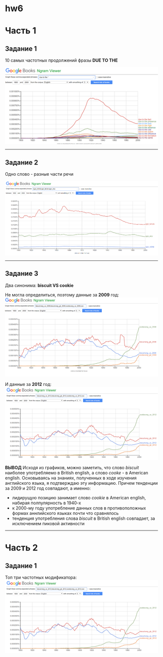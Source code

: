 # hw6
# Часть 1
## Задание 1
10 самых частотных продолжений фразы **DUE TO THE**

![10 самых частотных продолжений](нграмЬЮТУ.png)
***

## Задание 2
Одно слово - разные части речи

![части речи](нграмразныечастиречи.png)
***

## Задание 3
Два синонима: **biscuit VS cookie**

Не могла определиться, поэтому данные за **2009** год:
![синонимы](печеньки.png)

И данные за **2012** год:
![синонимы](печеньки2012.png)

**ВЫВОД**
Исходя из графиков, можно заметить, что слово *biscuit* наиболее употребляемо в British english, а слово *cooke* - в American english. Основываясь на знаниях, полученных в ходе изучения английского языка, я подтверждаю эту информацию. Причем тенденции за 2009 и 2012 год совпадают, а именно:
- лидирущую позицию занимает слово *cookie* в American english, набирая полпулярность в 1940-х
- к 2000-му году употребление данных слов в противоположных формах аннлийского языках почти что сравнялось
- тенденция употребления слова *biscuit* в British english совпадает, за исключением пиковой активности
***

# Часть 2
## Задание 1

Топ три частотных модификатора:
![синонимы](печеньки2012.png)
